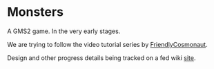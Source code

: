 # Monsters
A GMS2 game. In the very early stages.

We are trying to follow the video tutorial series by [FriendlyCosmonaut](https://www.youtube.com/playlist?list=PLSFMekK0JFgzbFfj1vAsyluKTymnBiriY).

Design and other progress details being tracked on a fed wiki [site](http://wiki.randombits.xyz/our-game.html).

